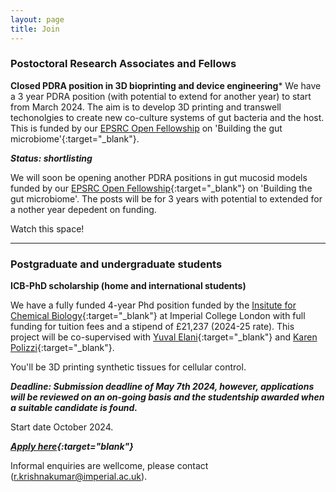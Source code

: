 ```yaml
---
layout: page
title: Join
---
```


### Postoctoral Research Associates and Fellows

**Closed PDRA position in 3D bioprinting and device engineering***
We have a 3 year PDRA position (with potential to extend for another year) to start from March 2024. The aim is to develop 3D printing and transwell techonolgies to create new co-culture systems of gut bacteria and the host. This is funded by our [EPSRC Open Fellowship](https://gow.epsrc.ukri.org/NGBOViewGrant.aspx?GrantRef=EP/X010961/1) on 'Building the gut microbiome'{:target="_blank"}. 

***Status: shortlisting***

We will soon be opening another PDRA positions in gut mucosid models funded by our [EPSRC Open Fellowship](https://gow.epsrc.ukri.org/NGBOViewGrant.aspx?GrantRef=EP/X010961/1){:target="_blank"} on 'Building the gut microbiome'. The posts will be for 3 years with potential to extended for a nother year depedent on funding.

Watch this space!

***

### Postgraduate and undergraduate students 

**ICB-PhD scholarship (home and international students)**

We have a fully funded 4-year Phd position funded by the [Insitute for Chemical Biology](https://www.imperial.ac.uk/chemical-biology/){:target="_blank"} at Imperial College London with full funding for tuition fees and a stipend of £21,237 (2024-25 rate). This project will be co-supervised with [Yuval Elani](https://www.elanigroup.org/){:target="_blank"} and [Karen Polizzi](https://sites.google.com/site/polizzilab/home){:target="_blank"}.

You'll be 3D printing synthetic tissues for cellular control.

***Deadline: Submission deadline of May 7th 2024, however,  applications will be reviewed on an on-going basis and the studentship awarded when a suitable candidate is found.***

Start date October 2024.

***[Apply here](https://www.imperial.ac.uk/chemical-biology/study/studentships-for-october-2024-entry/){:target="blank"}***

Informal enquiries are wellcome, please contact (<r.krishnakumar@imperial.ac.uk>).
